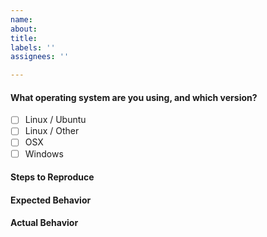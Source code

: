```yaml
---
name: 
about: 
title: 
labels: ''
assignees: ''

---
```


#### What operating system are you using, and which version?

- [ ] Linux / Ubuntu
- [ ] Linux / Other
- [ ] OSX
- [ ] Windows

#### Steps to Reproduce

#### Expected Behavior

#### Actual Behavior
